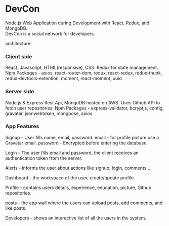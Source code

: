 # DevCon  

Node.js Web Application during Development with React, Redux, and MongoDB.  
DevCon is a social network for developers.

architecture:

### Client side 
React, Javascript, HTML(responsive), CSS.
Redux for state management.
Npm Packeges - axios, react-router-dom, redux, react-redux, redux-thunk, redux-devtools-extention, moment, react-moment, uuid

### Server side
Node.js & Express Rest Api, MongoDB hosted on AWS.
Uses Github API to fetch user repositories.
Npm Packages - express-validator, bcryptjs, config, gravatar, jsonwebtoken, mongoose, axios

### App Features

Signup - User fills name, email, password.
  email - for profile picture use a Gravatar email.
  password - Encrypted before entering the database.

Login - The user fills email and password, the client receives an authentication token from the server.

Alerts - informs the user about actions like signup, login, comments...

Dashboard - the workspace of the user, create/update profile.

Profile - contains users details, experience, education, picture, Github repositories.

posts - the app wall where the users can upload posts, add comments, and like posts.

Developers - shows an interactive list of all the users in the system.

